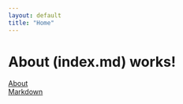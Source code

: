 ```yaml
---
layout: default
title: "Home"
---
```


# About (index.md) works!

[About](/README.md)  
[Markdown](/markdown/readme.md)

